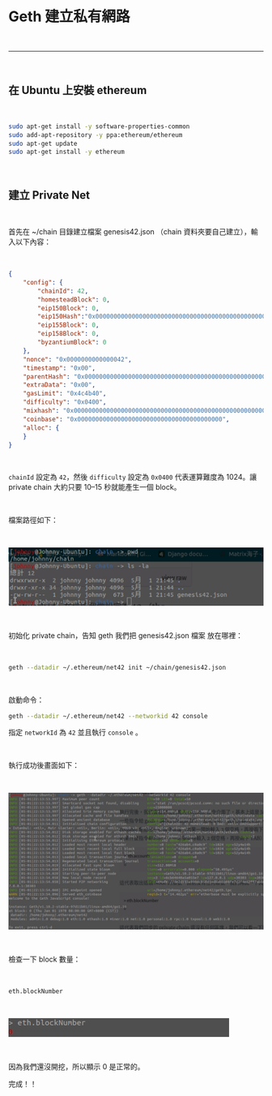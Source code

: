 # Geth 建立私有網路

<br>

---

<br>

## 在 Ubuntu 上安裝 ethereum

<br>

```bash
sudo apt-get install -y software-properties-common
sudo add-apt-repository -y ppa:ethereum/ethereum
sudo apt-get update
sudo apt-get install -y ethereum
```

<br>

## 建立 Private Net

<br>

首先在 ~/chain 目錄建立檔案 genesis42.json （chain 資料夾要自己建立），輸入以下內容：

<br>

```json
{
    "config": {
        "chainId": 42,
        "homesteadBlock": 0,
        "eip150Block": 0,
        "eip150Hash":"0x0000000000000000000000000000000000000000000000000000000000000000",
        "eip155Block": 0,
        "eip158Block": 0,
        "byzantiumBlock": 0
    },
    "nonce": "0x0000000000000042",
    "timestamp": "0x00",
    "parentHash": "0x0000000000000000000000000000000000000000000000000000000000000000",
    "extraData": "0x00",
    "gasLimit": "0x4c4b40",
    "difficulty": "0x0400",
    "mixhash": "0x0000000000000000000000000000000000000000000000000000000000000000",
    "coinbase": "0x0000000000000000000000000000000000000000",
    "alloc": {
    }
}
```

<br>

`chainId` 設定為 `42`，然後 `difficulty` 設定為 `0x0400` 代表運算難度為 1024。讓 private chain 大約只要 10–15 秒就能產生一個 block。

<br>

檔案路徑如下：

<br>

![1](imgs/1.png)

<br>

初始化 private chain，告知 geth 我們把 genesis42.json 檔案
放在哪裡：

<br>

```bash
geth --datadir ~/.ethereum/net42 init ~/chain/genesis42.json
```

<br>

啟動命令：

```bash
geth --datadir ~/.ethereum/net42 --networkid 42 console
```

指定 `networkId` 為 `42` 並且執行 `console` 。

<br>

執行成功後畫面如下：

<br>

![2](imgs/2.png)

<br>

檢查一下 block 數量：

<br>

```bash
eth.blockNumber
```
<br>

![3](imgs/3.png)

<br>

因為我們還沒開挖，所以顯示 0 是正常的。 

完成！！

